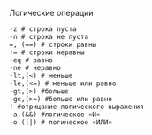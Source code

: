 
 Логические операции

    -z # строка пуста
    -n # строка не пуста
    =, (==) # строки равны
    != # строки неравны
    -eq # равно
    -ne # неравно
    -lt,(<) # меньше
    -le,(<=) # меньше или равно
    -gt,(>) #больше
    -ge,(>=) #больше или равно
    ! #отрицание логического выражения
    -a,(&&) #логическое «И»
    -o,(||) # логическое «ИЛИ»
